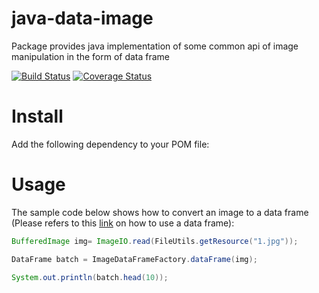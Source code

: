 # java-data-image
Package provides java implementation of some common api of image manipulation in the form of data frame

[![Build Status](https://travis-ci.org/chen0040/java-data-image.svg?branch=master)](https://travis-ci.org/chen0040/java-data-image) [![Coverage Status](https://coveralls.io/repos/github/chen0040/java-data-image/badge.svg?branch=master)](https://coveralls.io/github/chen0040/java-data-image?branch=master)


# Install

Add the following dependency to your POM file:

# Usage

The sample code below shows how to convert an image to a data frame (Please refers to this [link](https://github.com/chen0040/java-data-frame) on how to use a data frame):

```java
BufferedImage img= ImageIO.read(FileUtils.getResource("1.jpg"));

DataFrame batch = ImageDataFrameFactory.dataFrame(img);

System.out.println(batch.head(10));
```
